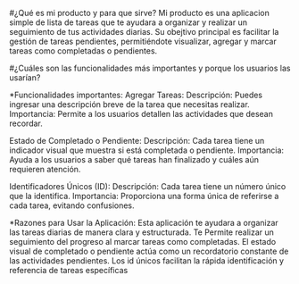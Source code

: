 #¿Qué es mi producto y para que sirve? 
Mi producto es una aplicacion simple de lista de tareas que te ayudara a organizar y realizar un seguimiento de tus actividades diarias. Su obejtivo principal es facilitar la gestión de tareas pendientes, permitiéndote visualizar, agregar y marcar tareas como completadas o pendientes. 

#¿Cuáles son las funcionalidades más importantes y porque los usuarios las usarían? 

*Funcionalidades importantes:
Agregar Tareas: 
Descripción: Puedes ingresar una descripción breve de la tarea que necesitas realizar. 
Importancia: Permite a los usuarios detallen las actividades que desean recordar.

Estado de Completado o Pendiente: 
Descripción: Cada tarea tiene un indicador visual que muestra si está completada o pendiente. 
Importancia: Ayuda a los usuarios a saber qué tareas han finalizado y cuáles aún requieren atención.

Identificadores Únicos (ID): 
Descripción: Cada tarea tiene un número único que la identifica. 
Importancia: Proporciona una forma única de referirse a cada tarea, evitando confusiones.

*Razones para Usar la Aplicación:
Esta aplicación te ayudara a organizar las tareas diarias de manera clara y estructurada.
Te Permite realizar un seguimiento del progreso al marcar tareas como completadas.
El estado visual de completado o pendiente actúa como un recordatorio constante de las actividades pendientes.
Los id únicos facilitan la rápida identificación y referencia de tareas específicas
